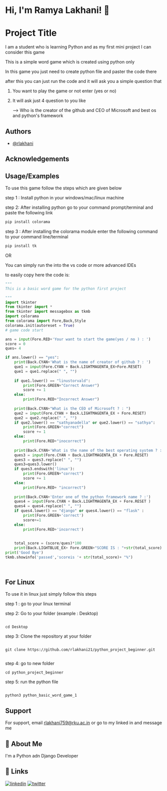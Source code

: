 
# Hi, I'm Ramya Lakhani! 👋


# Project Title

I am a student who is learning Python and as my first mini project I can consider this game 

This is a simple word game which is created using python only

In this game you just need to create python file and paster the code there 

after this you can just run the code and it will ask you a simple question that 

1) You want to play the game or not enter (yes or no)

2) It will ask just 4 question to you like 
    
    --> Who is the creator of the github and CEO of Microsoft and best os and python's framework




## Authors

- [@rlakhani](https://github.com/rlakhani21)
## Acknowledgements



## Usage/Examples

To use this game follow the steps which are given below 

step 1 : Install python in your windows/mac/linux machine 

step 2: After installing python go to your command prompt/terminal and paste the following link

```python
pip install colorama
```

step 3 : After installing the colorama module enter the following command to your command line/terminal 

```python
pip install tk
```
OR 

You can simply run the into the vs code or more advanced IDEs

to easily copy here the code is:

```python
"""    
This is a basic word game for the python first project 

"""
import tkinter
from tkinter import *
from tkinter import messagebox as tkmb
import colorama
from colorama import Fore,Back,Style
colorama.init(autoreset = True)
# game code start 

ans = input(Fore.RED+'Your want to start the game(yes / no ) : ')
score = 0
ques= 4

if ans.lower() == "yes":
    print(Back.CYAN+'What is the name of creator of github ? : ')
    que1 = input(Fore.CYAN + Back.LIGHTMAGENTA_EX+Fore.RESET)
    que1 = que1.replace(" ", "")
  
    if que1.lower() == "linustorvald":
        print(Fore.GREEN+"Correct Answer")
        score += 1
    else:
        print(Fore.RED+"Incorrect Answer")
    
    print(Back.CYAN+"What is the CEO of Microsoft ? : ")
    que2 = input(Fore.CYAN + Back.LIGHTMAGENTA_EX + Fore.RESET)
    que2 = que2.replace(" ", "")
    if que2.lower() == "sathyanadella" or que2.lower() == "sathya":
        print(Fore.GREEN+"correct")
        score += 1
    else:
        print(Fore.RED+"inocorrect")
    
    print(Back.CYAN+'What is the name of the best operating system ? : ')
    ques3 = input(Fore.CYAN + Back.LIGHTMAGENTA_EX + Fore.RESET)
    ques3 = ques3.replace(" ", "")
    ques3=ques3.lower()
    if ques3.endswith('linux'):
        print(Fore.GREEN+"correct")
        score += 1 
    else:
        print(Fore.RED+ "incorrect")
        
    print(Back.CYAN+'Enter one of the python framework name ? :')
    ques4 = input(Fore.CYAN + Back.LIGHTMAGENTA_EX + Fore.RESET )
    ques4 = ques4.replace(" ", "")
    if ques4.lower() == "django" or ques4.lower() == "flask" :
        print(Fore.GREEN+'correct')
        score+=1
    else: 
        print(Fore.RED+'incorrect')
        
        
    total_score = (score/ques)*100
    print(Back.LIGHTBLUE_EX+ Fore.GREEN+"SCORE IS : "+str(total_score) + "%") 
print('Good Bye')
tkmb.showinfo('passed','scoreis '+ str(total_score)+ "%")
  
  

```
## For Linux


To use it in linux just simply follow this steps 

step 1 : go to your linux terminal 

step 2: Go to your folder (example : Desktop)

```linux terminal 

cd Desktop

```

step 3: Clone the repository at your folder

```linux terminal

git clone https://github.com/rlakhani21/python_project_beginner.git


```

step 4: go to new folder 

```linux terminal
cd python_project_beginner
```

step 5: run the python file 

```linux terminal

python3 python_basic_word_game_1

```

## Support

For support, email rlakhani759@rku.ac.in or go to my linked in and message me 


## 🚀 About Me
I'm a Python adn Django Developer 

## 🔗 Links
[![linkedin](https://img.shields.io/badge/linkedin-0A66C2?style=for-the-badge&logo=linkedin&logoColor=white)](https://www.linkedin.com/in/ramyakumar-lakhani-8b20ba248/)
[![twitter](https://img.shields.io/badge/twitter-1DA1F2?style=for-the-badge&logo=twitter&logoColor=white)](https://twitter.com/rlakhani759)

